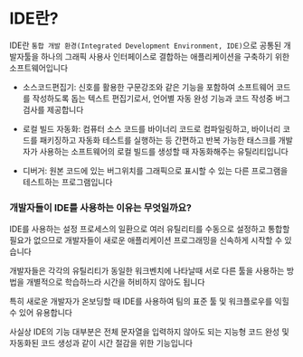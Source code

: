 # IDE란? 

IDE란 `통합 개발 환경(Integrated Development Environment, IDE)`으로 공통된 개발자툴을 하나의 그래픽 사용사 인터페이스로 결합하는 애플리케이션을 구축하기 위한 소프트웨어입니다 

* 소스코드편집기: 신호를 활용한 구문강조와 같은 기능을 포함하여 소프트웨어 코드를 작성하도록 돕는 텍스트 편집기로서, 언어별 자동 완성 기능과 코드 작성중 버그 검사를 제공합니다 

* 로컬 빌드 자동화: 컴퓨터 소스 코드를 바이너리 코드로 컴파일링하고, 바이너리 코드를 패키징하고 자동화 테스트를 실행하는 등 간편하고 반복 가능한 태스크를 개발자가 사용하는 소프트웨어의 로컬 빌드를 생성할 때 자동화해주는 유틸리티입니다

* 디버거: 원본 코드에 있는 버그위치를 그래픽으로 표시할 수 있는 다른 프로그램을 테스트하는 프로그램입니다 

### 개발자들이 IDE를 사용하는 이유는 무엇일까요?

IDE를 사용하는 설정 프로세스의 일환으로 여러 유틸리티를 수동으로 설정하고 통합할 필요가 없으므로 개발자들이 새로운 애플리케이션 프로그래밍을 신속하게 시작할 수 있습니다 

개발자들은 각각의 유틸리티가 동일한 워크벤치에 나타날때 서로 다른 툴을 사용하는 방법을 개별적으로 학습하느라 시간을 허비하지 않아도 됩니다 

특히 새로운 개발자가 온보딩할 때 IDE를 사용하여 팀의 표준 툴 및 워크플로우를 익힐 수 있어 유용합니다 

사실상 IDE의 기능 대부분은 전체 문자열을 입력하지 않아도 되는 지능형 코드 완성 및 자동화된 코드 생성과 같이 시간 절감을 위한 기능입니다 
